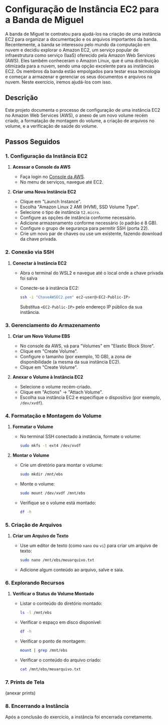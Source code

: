 # Configuração de Instância EC2 para a Banda de Miguel

A banda de Miguel te contratou para ajudá-los na criação de uma instância EC2 para organizar a documentação e os arquivos importantes da banda. Recentemente, a banda se interessou pelo mundo da computação em nuvem e decidiu explorar o Amazon EC2, um serviço popular de infraestrutura como serviço (IaaS) oferecido pela Amazon Web Services (AWS). Eles também conheceram o Amazon Linux, que é uma distribuição otimizada para a nuvem, sendo uma opção excelente para as instâncias EC2. Os membros da banda estão empolgados para testar essa tecnologia e começar a armazenar e gerenciar os seus documentos e arquivos na nuvem. Neste exercício, iremos ajudá-los com isso.

## Descrição
Este projeto documenta o processo de configuração de uma instância EC2 no Amazon Web Services (AWS), o anexo de um novo volume recém criado, a formatação de montagem do volume, a criação de arquivos no volume, e a verificação de saúde do volume.

## Passos Seguidos

### 1. Configuração da Instância EC2

1. **Acessar o Console da AWS**
   - Faça login no [Console da AWS](https://aws.amazon.com/console/).
   - No menu de serviços, navegue até EC2.

2. **Criar uma Nova Instância EC2**
   - Clique em "Launch Instance".
   - Escolha "Amazon Linux 2 AMI (HVM), SSD Volume Type".
   - Selecione o tipo de instância `t2.micro`.
   - Configure as opções de instância conforme necessário.
   - Adicione armazenamento conforme necessário (o padrão é 8 GB).
   - Configure o grupo de segurança para permitir SSH (porta 22).
   - Crie um novo par de chaves ou use um existente, fazendo download da chave privada.

### 2. Conexão via SSH

1. **Conectar à Instância EC2**
   - Abra o terminal do WSL2 e navegue até o local onde a chave privada foi salva

   - Conecte-se à instância EC2:

     ```sh
     ssh -i "ChaveAWSEC2.pem" ec2-user@<EC2-Public-IP>
     ```

     Substitua `<EC2-Public-IP>` pelo endereço IP público da sua instância.

### 3. Gerenciamento do Armazenamento

1. **Criar um Novo Volume EBS**
   - No console da AWS, vá para "Volumes" em "Elastic Block Store".
   - Clique em "Create Volume".
   - Configure o tamanho (por exemplo, 10 GB), a zona de disponibilidade (a mesma da sua instância EC2).
   - Clique em "Create Volume".

2. **Anexar o Volume à Instância EC2**
   - Selecione o volume recém-criado.
   - Clique em "Actions" -> "Attach Volume".
   - Escolha sua instância EC2 e especifique o dispositivo (por exemplo, `/dev/xvdf`).

### 4. Formatação e Montagem do Volume

1. **Formatar o Volume**
   - No terminal SSH conectado à instância, formate o volume:

     ```sh
     sudo mkfs -t ext4 /dev/xvdf
     ```

2. **Montar o Volume**
   - Crie um diretório para montar o volume:

     ```sh
     sudo mkdir /mnt/ebs
     ```

   - Monte o volume:

     ```sh
     sudo mount /dev/xvdf /mnt/ebs
     ```

   - Verifique se o volume está montado:

     ```sh
     df -h
     ```

### 5. Criação de Arquivos

1. **Criar um Arquivo de Texto**
   - Use um editor de texto (como `nano` ou `vi`) para criar um arquivo de texto:

     ```sh
     sudo nano /mnt/ebs/meuarquivo.txt
     ```

   - Adicione algum conteúdo ao arquivo, salve e saia.

### 6. Explorando Recursos

1. **Verificar o Status do Volume Montado**
   - Listar o conteúdo do diretório montado:

     ```sh
     ls -l /mnt/ebs
     ```

   - Verificar o espaço em disco disponível:

     ```sh
     df -h
     ```

   - Verificar o ponto de montagem:

     ```sh
     mount | grep /mnt/ebs
     ```

   - Verificar o conteúdo do arquivo criado:

     ```sh
     cat /mnt/ebs/meuarquivo.txt
     ```

### 7. Prints de Tela
(anexar prints)

### 8. Encerrando a Instância

Após a conclusão do exercício, a instância foi encerrada corretamente.



